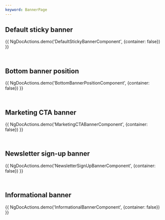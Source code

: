 ```yaml
---
keyword: BannerPage
---
```


## Default sticky banner

{{ NgDocActions.demo('DefaultStickyBannerComponent', {container: false}) }}

```angular-html file="./default-sticky-banner/default-sticky-banner.component.html" group="DefaultStickyBannerComponent" name="html"

```

```angular-ts file="./default-sticky-banner/default-sticky-banner.component.ts" group="DefaultStickyBannerComponent" name="typescript"

```

## Bottom banner position

{{ NgDocActions.demo('BottomBannerPositionComponent', {container: false}) }}

```angular-html file="./bottom-banner-position/bottom-banner-position.component.html" group="BottomBannerPositionComponent" name="html"

```

```angular-ts file="./bottom-banner-position/bottom-banner-position.component.ts" group="BottomBannerPositionComponent" name="typescript"

```

## Marketing CTA banner

{{ NgDocActions.demo('MarketingCTABannerComponent', {container: false}) }}

```angular-html file="./marketing-cta-banner/marketing-cta-banner.component.html" group="MarketingCTABannerComponent" name="html"

```

```angular-ts file="./marketing-cta-banner/marketing-cta-banner.component.ts" group="MarketingCTABannerComponent" name="typescript"

```

## Newsletter sign-up banner

{{ NgDocActions.demo('NewsletterSignUpBannerComponent', {container: false}) }}

```angular-html file="./newsletter-sign-up-banner/newsletter-sign-up-banner.component.html" group="NewsletterSignUpBannerComponent" name="html"

```

```angular-ts file="./newsletter-sign-up-banner/newsletter-sign-up-banner.component.ts" group="NewsletterSignUpBannerComponent" name="typescript"

```

## Informational banner

{{ NgDocActions.demo('InformationalBannerComponent', {container: false}) }}

```angular-html file="./informational-banner/informational-banner.component.html" group="InformationalBannerComponent" name="html"

```

```angular-ts file="./informational-banner/informational-banner.component.ts" group="InformationalBannerComponent" name="typescript"

```
